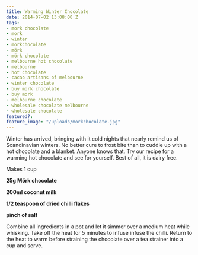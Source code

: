 ```yaml
---
title: Warming Winter Chocolate
date: 2014-07-02 13:08:00 Z
tags:
- mork chocolate
- mork
- winter
- morkchocolate
- mörk
- mörk chocolate
- melbourne hot chocolate
- melbourne
- hot chocolate
- cacao artisans of melbourne
- winter chocolate
- buy mork chocolate
- buy mork
- melbourne chocolate
- wholesale chocolate melbourne
- wholesale chocolate
featured?:
feature_image: "/uploads/morkchocolate.jpg"
---
```


Winter has arrived, bringing with it cold nights that nearly remind us of Scandinavian winters. No better cure to frost bite than to cuddle up with a hot chocolate and a blanket. Anyone knows that. Try our recipe for a warming hot chocolate and see for yourself. Best of all, it is dairy free.


Makes 1 cup

**25g Mörk chocolate**

**200ml coconut milk**

**1/2 teaspoon of dried chilli flakes**

**pinch of salt**

Combine all ingredients in a pot and let it simmer over a medium heat while whisking. Take off the heat for 5 minutes to infuse infuse the chilli. Return to the heat to warm before straining the chocolate over a tea strainer into a cup and serve.
